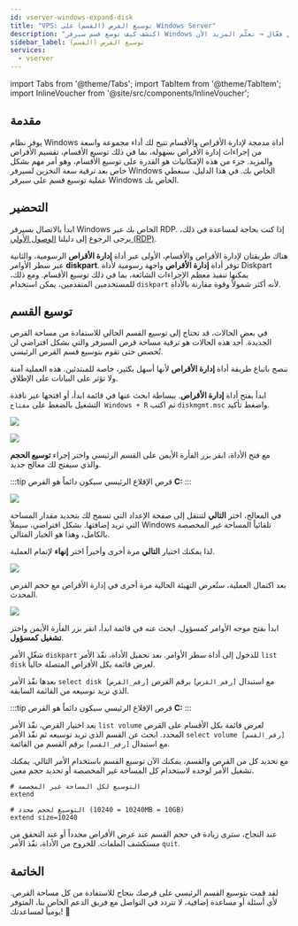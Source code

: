 ```yaml
---
id: vserver-windows-expand-disk
title: "VPS: توسيع القرص (القسم) على Windows Server"
description: "اكتشف كيف توسع قسم سيرفر Windows بأمان للاستفادة من مساحة القرص الجديدة بشكل فعّال → تعلّم المزيد الآن"
sidebar_label: توسيع القرص (القسم)
services:
  - vserver
---
```


import Tabs from '@theme/Tabs';
import TabItem from '@theme/TabItem';
import InlineVoucher from '@site/src/components/InlineVoucher';

## مقدمة

يوفر نظام Windows أداة مدمجة لإدارة الأقراص والأقسام تتيح لك أداء مجموعة واسعة من إجراءات إدارة الأقراص بسهولة، بما في ذلك توسيع الأقسام، تقسيم الأقراص والمزيد. جزء من هذه الإمكانيات هو القدرة على توسيع الأقسام، وهو أمر مهم بشكل خاص بعد ترقية سعة التخزين لسيرفر Windows الخاص بك. في هذا الدليل، سنغطي عملية توسيع قسم على سيرفر Windows الخاص بك.

<InlineVoucher />

## التحضير

ابدأ بالاتصال بسيرفر Windows الخاص بك عبر RDP. إذا كنت بحاجة لمساعدة في ذلك، يرجى الرجوع إلى دليلنا [الوصول الأولي (RDP)](vserver-windows-userdp.md).

هناك طريقتان لإدارة الأقراص والأقسام، الأولى عبر أداة **إدارة الأقراص** الرسومية، والثانية عبر سطر الأوامر **diskpart**. توفر أداة **إدارة الأقراص** واجهة رسومية لأداة Diskpart يمكنها تنفيذ معظم الإجراءات الشائعة، بما في ذلك توسيع الأقسام. ومع ذلك، للمستخدمين المتقدمين، يمكن استخدام `diskpart` لأنه أكثر شمولاً وقوة مقارنة بالأداة.

## توسيع القسم

في بعض الحالات، قد تحتاج إلى توسيع القسم الحالي للاستفادة من مساحة القرص الجديدة. أحد هذه الحالات هو ترقية مساحة قرص السيرفر والتي بشكل افتراضي لن تُخصص حتى تقوم بتوسيع قسم القرص الرئيسي.

ننصح باتباع طريقة أداة **إدارة الأقراص** لأنها أسهل بكثير، خاصة للمبتدئين. هذه العملية آمنة ولا تؤثر على البيانات على الإطلاق.

<Tabs>
<TabItem value="disk-management" label="عبر إدارة الأقراص (واجهة رسومية)" default>

ابدأ بفتح أداة **إدارة الأقراص**. ببساطة ابحث عنها في قائمة ابدأ، أو افتحها عبر نافذة التشغيل بالضغط على `مفتاح Windows + R` ثم اكتب `diskmgmt.msc` واضغط تأكيد.

![](https://screensaver01.zap-hosting.com/index.php/s/xfMexYdrJMr3L6Y/preview)

![](https://screensaver01.zap-hosting.com/index.php/s/gKjkst3H89knLFa/preview)

مع فتح الأداة، انقر بزر الفأرة الأيمن على القسم الرئيسي واختر إجراء **توسيع الحجم** والذي سيفتح لك معالج جديد.

:::tip
قرص الإقلاع الرئيسي سيكون دائماً هو القرص **C:**
:::

![](https://screensaver01.zap-hosting.com/index.php/s/nWMStW6T74SrrRe/preview)

في المعالج، اختر **التالي** لتنتقل إلى صفحة الإعداد التي تسمح لك بتحديد مقدار المساحة التي تريد إضافتها. بشكل افتراضي، سيملأ Windows تلقائياً المساحة غير المخصصة بالكامل، وهذا هو الخيار المثالي.

لذا يمكنك اختيار **التالي** مرة أخرى وأخيراً اختر **إنهاء** لإتمام العملية.

![](https://screensaver01.zap-hosting.com/index.php/s/MwRFS8eCHoqBSNt/download)

بعد اكتمال العملية، ستُعرض التهيئة الحالية مرة أخرى في إدارة الأقراص مع حجم القرص المحدث.

![](https://screensaver01.zap-hosting.com/index.php/s/M46ca4FkeG42AZz/preview)

</TabItem>

<TabItem value="diskpart" label="عبر Diskpart (سطر الأوامر)">

ابدأ بفتح موجه الأوامر كمسؤول. ابحث عنه في قائمة ابدأ، انقر بزر الفأرة الأيمن واختر **تشغيل كمسؤول**.

شغّل الأمر `diskpart` للدخول إلى أداة سطر الأوامر. بعد تحميل الأداة، نفّذ الأمر `list disk` لعرض قائمة بكل الأقراص المتصلة حالياً.

بعدها نفّذ الأمر `select disk [رقم_القرص]` مع استبدال `[رقم_القرص]` برقم القرص الذي تريد توسيعه من القائمة السابقة.

:::tip
قرص الإقلاع الرئيسي سيكون دائماً هو القرص **C:**
:::

بعد اختيار القرص، نفّذ الأمر `list volume` لعرض قائمة بكل الأقسام على القرص المحدد. ابحث عن القسم الذي تريد توسيعه ثم نفّذ الأمر `select volume [رقم_القسم]` مع استبدال `[رقم_القسم]` برقم القسم من القائمة.

مع تحديد كل من القرص والقسم، يمكنك الآن توسيع القسم باستخدام الأمر التالي. يمكنك تشغيل الأمر لوحده لاستخدام كل المساحة غير المخصصة أو تحديد حجم معين.
```
# التوسيع لكل المساحة غير المخصصة
extend

# التوسيع لحجم محدد (10240 = 10240MB = 10GB)
extend size=10240
```

عند النجاح، سترى زيادة في حجم القسم عند عرض الأقراص مجدداً أو عند التحقق من مستكشف الملفات. للخروج من الأداة، نفّذ الأمر `quit`.

</TabItem>
</Tabs>

## الخاتمة

لقد قمت بتوسيع القسم الرئيسي على قرصك بنجاح للاستفادة من كل مساحة القرص. لأي أسئلة أو مساعدة إضافية، لا تتردد في التواصل مع فريق الدعم الخاص بنا، المتوفر يومياً لمساعدتك! 🙂

<InlineVoucher />